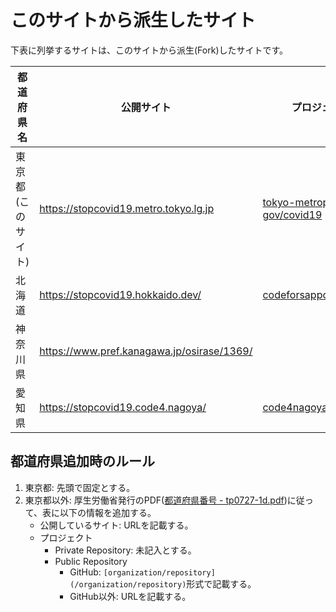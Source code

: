 # このサイトから派生したサイト

下表に列挙するサイトは、このサイトから派生(Fork)したサイトです。

都道府県名 | 公開サイト | プロジェクト
------------ | ------------- | -------------
東京都(このサイト)|https://stopcovid19.metro.tokyo.lg.jp|[tokyo-metropolitan-gov/covid19](/tokyo-metropolitan-gov/covid19)|
北海道|https://stopcovid19.hokkaido.dev/|[codeforsapporo/covid19](/codeforsapporo/covid19)|
神奈川県|https://www.pref.kanagawa.jp/osirase/1369/| |
愛知県|https://stopcovid19.code4.nagoya/|[code4nagoya/covid19](/code4nagoya/covid19)|

## 都道府県追加時のルール

1. 東京都: 先頭で固定とする。
1. 東京都以外: 厚生労働省発行のPDF([都道府県番号 - tp0727-1d.pdf](https://www.mhlw.go.jp/topics/2007/07/dl/tp0727-1d.pdf))に従って、表に以下の情報を追加する。
   - 公開しているサイト: URLを記載する。
   - プロジェクト
      - Private Repository: 未記入とする。
      - Public Repository
         - GitHub: `[organization/repository](/organization/repository)`形式で記載する。
         - GitHub以外: URLを記載する。
